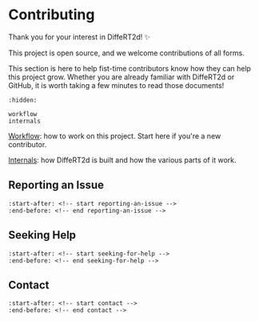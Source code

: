 # Contributing

Thank you for your interest in DiffeRT2d! ✨

This project is open source,
and we welcome contributions of all forms.

This section is here to help fist-time contributors know how they can help this
project grow. Whether you are already familiar with DiffeRT2d or GitHub,
it is worth taking a few minutes to read those documents!

```{toctree}
:hidden:

workflow
internals
```

[Workflow](./workflow):
how to work on this project. Start here if you're a new contributor.

[Internals](./internals):
how DiffeRT2d is built and how the various parts of it work.

## Reporting an Issue

```{include} ../../../README.md
:start-after: <!-- start reporting-an-issue -->
:end-before: <!-- end reporting-an-issue -->
```

## Seeking Help

```{include} ../../../README.md
:start-after: <!-- start seeking-for-help -->
:end-before: <!-- end seeking-for-help -->
```

## Contact

```{include} ../../../README.md
:start-after: <!-- start contact -->
:end-before: <!-- end contact -->
```
